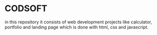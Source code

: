# CODSOFT
in this repository it consists of web development projects like calculator, portfolio and landing page which is done with html, css and javascript.

